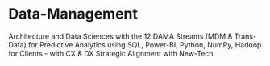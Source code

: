 # Data-Management
Architecture and Data Sciences with the 12 DAMA Streams (MDM &amp; Trans-Data) for Predictive Analytics using SQL, Power-BI, Python, NumPy, Hadoop for Clients - with CX &amp; DX Strategic Alignment with New-Tech.
